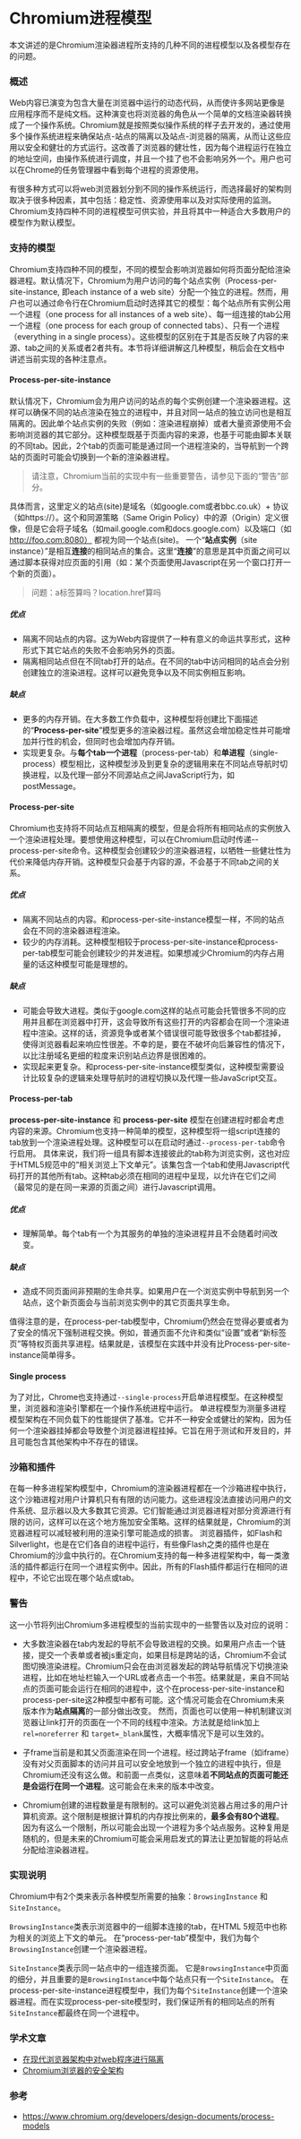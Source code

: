 # Chromium进程模型

本文讲述的是Chromium渲染器进程所支持的几种不同的进程模型以及各模型存在的问题。

### 概述
Web内容已演变为包含大量在浏览器中运行的动态代码，从而使许多网站更像是应用程序而不是纯文档。这种演变也将浏览器的角色从一个简单的文档渲染器转换成了一个操作系统。Chromium就是按照类似操作系统的样子去开发的，通过使用多个操作系统进程来确保站点-站点的隔离以及站点-浏览器的隔离，从而让这些应用以安全和健壮的方式运行。这改善了浏览器的健壮性，因为每个进程运行在独立的地址空间，由操作系统进行调度，并且一个挂了也不会影响另外一个。用户也可以在Chrome的任务管理器中看到每个进程的资源使用。

有很多种方式可以将web浏览器划分到不同的操作系统运行，而选择最好的架构则取决于很多种因素，其中包括：稳定性、资源使用率以及对实际使用的监测。Chromium支持四种不同的进程模型可供实验，并且将其中一种适合大多数用户的模型作为默认模型。


### 支持的模型
Chromium支持四种不同的模型，不同的模型会影响浏览器如何将页面分配给渲染器进程。默认情况下，Chromium为用户访问的每个站点实例（Process-per-site-instance, 即each instance of a web site）分配一个独立的进程。然而，用户也可以通过命令行在Chromium启动时选择其它的模型：每个站点所有实例公用一个进程（one process for all instances of a web site）、每一组连接的tab公用一个进程（one process for each group of connected tabs）、只有一个进程（everything in a single process）。这些模型的区别在于其是否反映了内容的来源、tab之间的关系或者2者共有。本节将详细讲解这几种模型，稍后会在文档中讲述当前实现的各种注意点。
#### Process-per-site-instance
默认情况下，Chromium会为用户访问的站点的每个实例创建一个渲染器进程。这样可以确保不同的站点渲染在独立的进程中，并且对同一站点的独立访问也是相互隔离的。因此单个站点实例的失败（例如：渲染进程崩掉）或者大量资源使用不会影响浏览器的其它部分。这种模型既基于页面内容的来源，也基于可能由脚本关联的不同tab。因此，2个tab的页面可能是通过同一个进程渲染的，当导航到一个跨站的页面时可能会切换到一个新的渲染器进程。

> 请注意，Chromium当前的实现中有一些重要警告，请参见下面的“警告”部分。


具体而言，这里定义的站点(site)是域名（如google.com或者bbc.co.uk）+ 协议（如https://）。这个和同源策略（Same Origin Policy）中的源（Origin）定义很像，但是它会将子域名（如mail.google.com和docs.google.com）以及端口（如 http://foo.com:8080） 都视为同一个站点(site)。
一个“**站点实例**（site instance）”是相互**连接**的相同站点的集合。这里“**连接**”的意思是其中页面之间可以通过脚本获得对应页面的引用（如：某个页面使用Javascript在另一个窗口打开一个新的页面）。

> 问题：a标签算吗？location.href算吗


##### 优点
- 隔离不同站点的内容。这为Web内容提供了一种有意义的命运共享形式，这种形式下其它站点的失败不会影响另外的页面。
- 隔离相同站点但在不同tab打开的站点。在不同的tab中访问相同的站点会分别创建独立的渲染进程。这样可以避免竞争以及不同实例相互影响。

##### 缺点
- 更多的内存开销。在大多数工作负载中，这种模型将创建比下面描述的“**Process-per-site**”模型更多的渲染器过程。虽然这会增加稳定性并可能增加并行性的机会，但同时也会增加内存开销。
- 实现更复杂。与**每个tab一个进程**（process-per-tab）和**单进程**（single-process）模型相比，这种模型涉及到更复杂的逻辑用来在不同站点导航时切换进程，以及代理一部分不同源站点之间JavaScript行为，如postMessage。


#### Process-per-site
Chromium也支持将不同站点互相隔离的模型，但是会将所有相同站点的实例放入一个渲染进程处理。要想使用这种模型，可以在Chromium启动时传递--process-per-site命令。这种模型会创建较少的渲染器进程，以牺牲一些健壮性为代价来降低内存开销。这种模型只会基于内容的源，不会基于不同tab之间的关系。

##### 优点
- 隔离不同站点的内容。和process-per-site-instance模型一样，不同的站点会在不同的渲染器进程渲染。
- 较少的内存消耗。这种模型相较于process-per-site-instance和process-per-tab模型可能会创建较少的并发进程。如果想减少Chromium的内存占用量的话这种模型可能是理想的。

##### 缺点
- 可能会导致大进程。类似于google.com这样的站点可能会托管很多不同的应用并且都在浏览器中打开，这会导致所有这些打开的内容都会在同一个渲染进程中渲染。这样的话，资源竞争或者某个错误很可能导致很多个tab都挂掉，使得浏览器看起来响应性很差。不幸的是，要在不破坏向后兼容性的情况下，以比注册域名更细的粒度来识别站点边界是很困难的。
- 实现起来更复杂。和process-per-site-instance模型类似，这种模型需要设计比较复杂的逻辑来处理导航时的进程切换以及代理一些JavaScript交互。


#### Process-per-tab
**process-per-site-instance** 和 **process-per-site** 模型在创建进程时都会考虑内容的来源。Chromium也支持一种简单的模型，这种模型将一组script连接的tab放到一个渲染进程处理。这种模型可以在启动时通过`--process-per-tab`命令行启用。
具体来说，我们将一组具有脚本连接彼此的tab称为浏览实例，这也对应于HTML5规范中的“相关浏览上下文单元”。该集包含一个tab和使用Javascript代码打开的其他所有tab。这种tab必须在相同的进程中呈现，以允许在它们之间（最常见的是在同一来源的页面之间）进行Javascript调用。

##### 优点
- 理解简单。每个tab有一个为其服务的单独的渲染进程并且不会随着时间改变。

##### 缺点
- 造成不同页面间非预期的生命共享。如果用户在一个浏览实例中导航到另一个站点，这个新页面会与当前浏览实例中的其它页面共享生命。

值得注意的是，在process-per-tab模型中，Chromium仍然会在觉得必要或者为了安全的情况下强制进程交换。例如，普通页面不允许和类似“设置”或者“新标签页”等特权页面共享进程。结果就是，该模型在实践中并没有比Process-per-site-instance简单得多。


#### Single process
为了对比，Chrome也支持通过`--single-process`开启单进程模型。在这种模型里，浏览器和渲染引擎都在一个操作系统进程中运行。
单进程模型为测量多进程模型架构在不同负载下的性能提供了基准。它并不一种安全或健壮的架构，因为任何一个渲染器挂掉都会导致整个浏览器进程挂掉。它旨在用于测试和开发目的，并且可能包含其他架构中不存在的错误。


### 沙箱和插件
在每一种多进程架构模型中，Chromium的渲染器进程都在一个沙箱进程中执行，这个沙箱进程对用户计算机只有有限的访问能力。这些进程没法直接访问用户的文件系统、显示器以及大多数其它资源。它们智能通过浏览器进程对部分资源进行有限的访问，这样可以在这个地方施加安全策略。这样的结果就是，Chromium的浏览器进程可以减轻被利用的渲染引擎可能造成的损害。
浏览器插件，如Flash和Silverlight，也是在它们各自的进程中运行，有些像Flash之类的插件也是在Chromium的沙盒中执行的。在Chromium支持的每一种多进程架构中，每一类激活的插件都运行在同一个进程实例中。因此，所有的Flash插件都运行在相同的进程中，不论它出现在哪个站点或tab。



### 警告
这一小节将列出Chromium多进程模型的当前实现中的一些警告以及对应的说明：

- 大多数渲染器在tab内发起的导航不会导致进程的交换。如果用户点击一个链接，提交一个表单或者被js重定向，如果目标是跨站的话，Chromium不会试图切换渲染进程。Chromium只会在由浏览器发起的跨站导航情况下切换渲染进程，比如在地址栏输入一个URL或者点击一个书签。结果就是，来自不同站点的页面可能会运行在相同的进程中，这个在process-per-site-instance和process-per-site这2种模型中都有可能。这个情况可能会在Chromium未来版本作为**站点隔离**的一部分做出改变。
然而，页面也可以使用一种机制建议浏览器让link打开的页面在一个不同的线程中渲染。方法就是给link加上`rel=noreferrer` 和 `target=_blank`属性，大概率情况下是可以生效的。

- 子frame当前是和其父页面渲染在同一个进程。经过跨站子frame（如iframe）没有对父页面脚本的访问并且可以安全地放到一个独立的进程中执行，但是Chromium还没有这么做。和前面一点类似，这意味着**不同站点的页面可能还是会运行在同一个进程**。这可能会在未来的版本中改变。

- Chromium创建的进程数量是有限制的。这可以避免浏览器占用过多的用户计算机资源。这个限制是根据计算机的内存按比例来的，**最多会有80个进程**。因为有这么一个限制，所以可能会出现一个进程为多个站点服务。这种复用是随机的，但是未来的Chromium可能会采用启发式的算法让更加智能的将站点分配给渲染器进程。

### 实现说明
Chromium中有2个类来表示各种模型所需要的抽象：`BrowsingInstance` 和 `SiteInstance`。

`BrowsingInstance`类表示浏览器中的一组脚本连接的tab，在HTML 5规范中也称为相关的浏览上下文的单元。 在“process-per-tab”模型中，我们为每个`BrowsingInstance`创建一个渲染器进程。

`SiteInstance`类表示同一站点中的一组连接页面。 它是`BrowsingInstance`中页面的细分，并且重要的是`BrowsingInstance`中每个站点只有一个`SiteInstance`。 在process-per-site-instance进程模型中，我们为每个`SiteInstance`创建一个渲染器进程。而在实现process-per-site模型时，我们保证所有的相同站点的所有`SiteInstance`都最终在同一个进程中。

### 学术文章
- [在现代浏览器架构中对web程序进行隔离](http://www.charlesreis.com/research/publications/eurosys-2009.pdf)
- [Chromium浏览器的安全架构](http://crypto.stanford.edu/websec/chromium/)

### 参考

- https://www.chromium.org/developers/design-documents/process-models
